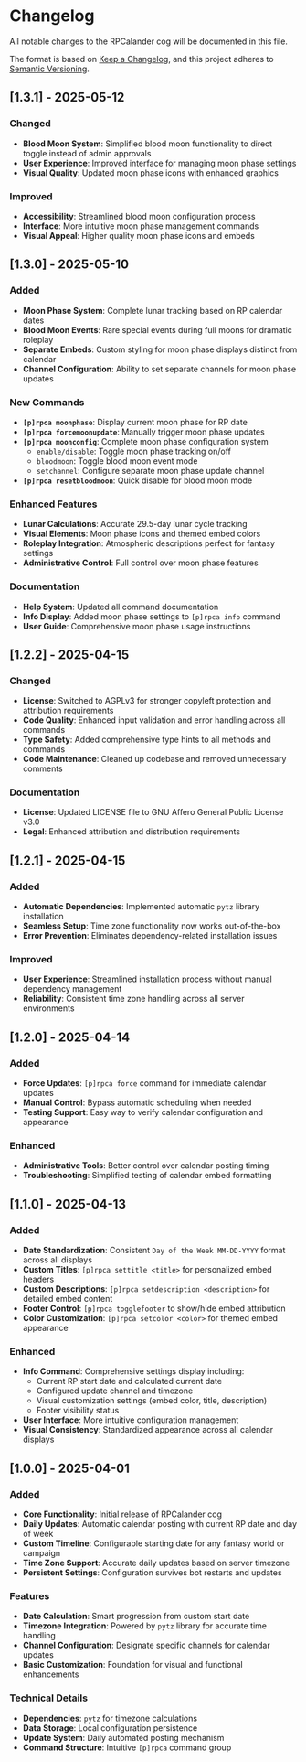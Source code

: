 # Changelog

All notable changes to the RPCalander cog will be documented in this file.

The format is based on [Keep a Changelog](https://keepachangelog.com/en/1.0.0/),
and this project adheres to [Semantic Versioning](https://semver.org/spec/v2.0.0.html).

## [1.3.1] - 2025-05-12

### Changed
- **Blood Moon System**: Simplified blood moon functionality to direct toggle instead of admin approvals
- **User Experience**: Improved interface for managing moon phase settings
- **Visual Quality**: Updated moon phase icons with enhanced graphics

### Improved
- **Accessibility**: Streamlined blood moon configuration process
- **Interface**: More intuitive moon phase management commands
- **Visual Appeal**: Higher quality moon phase icons and embeds

## [1.3.0] - 2025-05-10

### Added
- **Moon Phase System**: Complete lunar tracking based on RP calendar dates
- **Blood Moon Events**: Rare special events during full moons for dramatic roleplay
- **Separate Embeds**: Custom styling for moon phase displays distinct from calendar
- **Channel Configuration**: Ability to set separate channels for moon phase updates

### New Commands
- **`[p]rpca moonphase`**: Display current moon phase for RP date
- **`[p]rpca forcemoonupdate`**: Manually trigger moon phase updates
- **`[p]rpca moonconfig`**: Complete moon phase configuration system
  - `enable/disable`: Toggle moon phase tracking on/off
  - `bloodmoon`: Toggle blood moon event mode
  - `setchannel`: Configure separate moon phase update channel
- **`[p]rpca resetbloodmoon`**: Quick disable for blood moon mode

### Enhanced Features
- **Lunar Calculations**: Accurate 29.5-day lunar cycle tracking
- **Visual Elements**: Moon phase icons and themed embed colors
- **Roleplay Integration**: Atmospheric descriptions perfect for fantasy settings
- **Administrative Control**: Full control over moon phase features

### Documentation
- **Help System**: Updated all command documentation
- **Info Display**: Added moon phase settings to `[p]rpca info` command
- **User Guide**: Comprehensive moon phase usage instructions

## [1.2.2] - 2025-04-15

### Changed
- **License**: Switched to AGPLv3 for stronger copyleft protection and attribution requirements
- **Code Quality**: Enhanced input validation and error handling across all commands
- **Type Safety**: Added comprehensive type hints to all methods and commands
- **Code Maintenance**: Cleaned up codebase and removed unnecessary comments

### Documentation
- **License**: Updated LICENSE file to GNU Affero General Public License v3.0
- **Legal**: Enhanced attribution and distribution requirements

## [1.2.1] - 2025-04-15

### Added
- **Automatic Dependencies**: Implemented automatic `pytz` library installation
- **Seamless Setup**: Time zone functionality now works out-of-the-box
- **Error Prevention**: Eliminates dependency-related installation issues

### Improved
- **User Experience**: Streamlined installation process without manual dependency management
- **Reliability**: Consistent time zone handling across all server environments

## [1.2.0] - 2025-04-14

### Added
- **Force Updates**: `[p]rpca force` command for immediate calendar updates
- **Manual Control**: Bypass automatic scheduling when needed
- **Testing Support**: Easy way to verify calendar configuration and appearance

### Enhanced
- **Administrative Tools**: Better control over calendar posting timing
- **Troubleshooting**: Simplified testing of calendar embed formatting

## [1.1.0] - 2025-04-13

### Added
- **Date Standardization**: Consistent `Day of the Week MM-DD-YYYY` format across all displays
- **Custom Titles**: `[p]rpca settitle <title>` for personalized embed headers
- **Custom Descriptions**: `[p]rpca setdescription <description>` for detailed embed content
- **Footer Control**: `[p]rpca togglefooter` to show/hide embed attribution
- **Color Customization**: `[p]rpca setcolor <color>` for themed embed appearance

### Enhanced
- **Info Command**: Comprehensive settings display including:
  - Current RP start date and calculated current date
  - Configured update channel and timezone
  - Visual customization settings (embed color, title, description)
  - Footer visibility status
- **User Interface**: More intuitive configuration management
- **Visual Consistency**: Standardized appearance across all calendar displays

## [1.0.0] - 2025-04-01

### Added
- **Core Functionality**: Initial release of RPCalander cog
- **Daily Updates**: Automatic calendar posting with current RP date and day of week
- **Custom Timeline**: Configurable starting date for any fantasy world or campaign
- **Time Zone Support**: Accurate daily updates based on server timezone
- **Persistent Settings**: Configuration survives bot restarts and updates

### Features
- **Date Calculation**: Smart progression from custom start date
- **Timezone Integration**: Powered by `pytz` library for accurate time handling
- **Channel Configuration**: Designate specific channels for calendar updates
- **Basic Customization**: Foundation for visual and functional enhancements

### Technical Details
- **Dependencies**: `pytz` for timezone calculations
- **Data Storage**: Local configuration persistence
- **Update System**: Daily automated posting mechanism
- **Command Structure**: Intuitive `[p]rpca` command group
